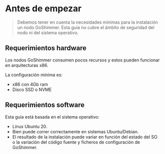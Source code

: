 # Antes de empezar
> Debemos tener en cuenta la necesidades mínimas para la instalación un nodo GoShimmer.
> Esta guía no cubre el ámbito de seguridad del nodo ni del sistema operativo.

## Requerimientos hardware

Los nodos GoShimmer consumen pocos recursos y estos pueden funcionar en arquitecturas x86.

La configuración mínima es:
- x86 con 4Gb ram
- Disco SSD o NVME


## Requerimientos software

Esta guía está basada en el sistema operativo:
- Linux Ubuntu 20.
- Bien puede correr correctamente en sistemas Ubuntu/Debian.
- El resultado de la instalación puede variar en función del estado del SO o la variación del código fuente y ficheros de configuración de GoShimmer.
